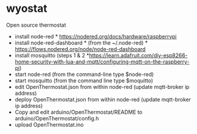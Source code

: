 # wyostat
Open source thermostat

* install node-red
           * https://nodered.org/docs/hardware/raspberrypi
* install node-red-dashboard
   	   * (from the ~/.node-red)
	   * https://flows.nodered.org/node/node-red-dashboard
* install mosquitto (steps 1 & 2
           *https://learn.adafruit.com/diy-esp8266-home-security-with-lua-and-mqtt/configuring-mqtt-on-the-raspberry-pi)
* start node-red (from the command-line type $node-red)
* start mosquitto (from the command line type $moquitto)
* edit OpenThermostat.json from within node-red (update mqtt-broker ip address)
* deploy OpenThermostat.json from within node-red (update mqtt-broker ip address)
* Copy and edit arduino/OpenThermostat/README to arduino/OpenThermostat/config.h
* upload OpenThermostat.ino
